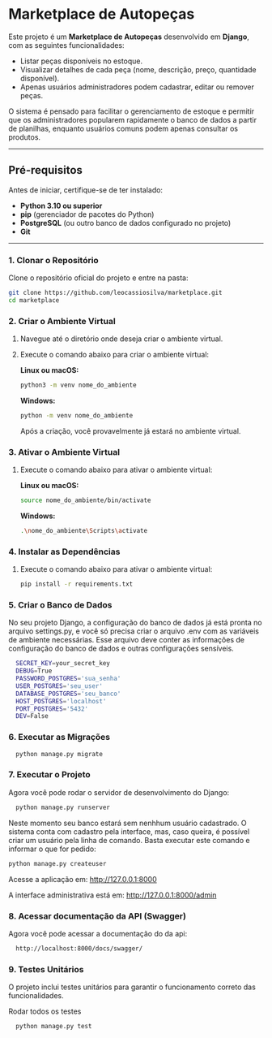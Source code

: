 # Marketplace de Autopeças

Este projeto é um **Marketplace de Autopeças** desenvolvido em **Django**, com as seguintes funcionalidades:

- Listar peças disponíveis no estoque.  
- Visualizar detalhes de cada peça (nome, descrição, preço, quantidade disponível).  
- Apenas usuários administradores podem cadastrar, editar ou remover peças.  

O sistema é pensado para facilitar o gerenciamento de estoque e permitir que os administradores popularem rapidamente o banco de dados a partir de planilhas, enquanto usuários comuns podem apenas consultar os produtos.

---

## Pré-requisitos

Antes de iniciar, certifique-se de ter instalado:

- **Python 3.10 ou superior**  
- **pip** (gerenciador de pacotes do Python)  
- **PostgreSQL** (ou outro banco de dados configurado no projeto)  
- **Git**  

---

### 1. Clonar o Repositório

Clone o repositório oficial do projeto e entre na pasta:

```bash
git clone https://github.com/leocassiosilva/marketplace.git
cd marketplace
```
### 2. Criar o Ambiente Virtual

1. Navegue até o diretório onde deseja criar o ambiente virtual.
2. Execute o comando abaixo para criar o ambiente virtual:

   **Linux ou macOS:**
     ```bash
     python3 -m venv nome_do_ambiente
     ```
   **Windows:**
    ```bash
    python -m venv nome_do_ambiente
    ```
    Após a criação, você provavelmente já estará no ambiente virtual.

### 3. Ativar o Ambiente Virtual
1. Execute o comando abaixo para ativar o ambiente virtual:

   **Linux ou macOS:**
     ```bash
     source nome_do_ambiente/bin/activate
     ```
   **Windows:**
    ```bash
    .\nome_do_ambiente\Scripts\activate
    ```

### 4. Instalar as Dependências
1. Execute o comando abaixo para ativar o ambiente virtual:
     ```bash
     pip install -r requirements.txt
     ```
### 5. Criar o Banco de Dados
No seu projeto Django, a configuração do banco de dados já está pronta no arquivo settings.py, e você só precisa criar o arquivo .env com as variáveis de ambiente necessárias. Esse arquivo deve conter as informações de configuração do banco de dados e outras configurações sensíveis.

```bash
  SECRET_KEY=your_secret_key
  DEBUG=True
  PASSWORD_POSTGRES='sua_senha'
  USER_POSTGRES='seu_user'
  DATABASE_POSTGRES='seu_banco'
  HOST_POSTGRES='localhost'
  PORT_POSTGRES='5432'
  DEV=False
```
### 6. Executar as Migrações
```bash
  python manage.py migrate
```
### 7. Executar o Projeto
Agora você pode rodar o servidor de desenvolvimento do Django:
```bash
  python manage.py runserver
```
Neste momento seu banco estará sem nenhhum usuário cadastrado. O sistema conta com cadastro pela interface, mas, caso queira, é possível criar um usuário pela linha de comando. Basta executar este comando e informar o que for pedido:
```bash
python manage.py createuser
```

Acesse a aplicação em: http://127.0.0.1:8000

A interface administrativa está em: http://127.0.0.1:8000/admin

### 8. Acessar documentação da API (Swagger)
Agora você pode acessar a documentação do da api:
```bash
  http://localhost:8000/docs/swagger/
```


### 9. Testes Unitários

O projeto inclui testes unitários para garantir o funcionamento correto das funcionalidades.

Rodar todos os testes

```bash
  python manage.py test
```

